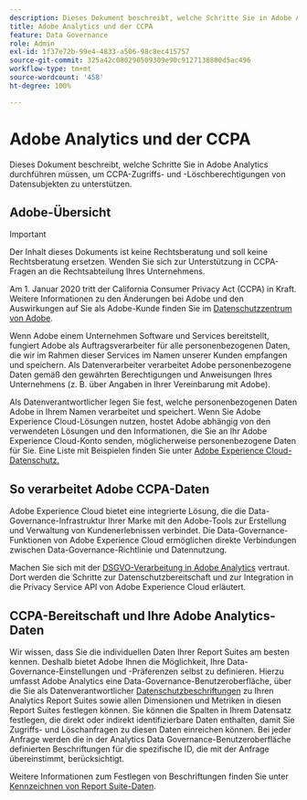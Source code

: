 ```yaml
---
description: Dieses Dokument beschreibt, welche Schritte Sie in Adobe Analytics durchführen müssen, um CCPA-Zugriffs- und -Löschberechtigungen von Datensubjekten zu unterstützen.
title: Adobe Analytics und der CCPA
feature: Data Governance
role: Admin
exl-id: 1f37e72b-99e4-4833-a506-98c8ec415757
source-git-commit: 325a42c080290509309e90c9127138800d5ac496
workflow-type: tm+mt
source-wordcount: '458'
ht-degree: 100%

---
```


# Adobe Analytics und der CCPA

Dieses Dokument beschreibt, welche Schritte Sie in Adobe Analytics durchführen müssen, um CCPA-Zugriffs- und -Löschberechtigungen von Datensubjekten zu unterstützen.

## Adobe-Übersicht

>[!IMPORTANT]
>
>Der Inhalt dieses Dokuments ist keine Rechtsberatung und soll keine Rechtsberatung ersetzen. Wenden Sie sich zur Unterstützung in CCPA-Fragen an die Rechtsabteilung Ihres Unternehmens.

Am 1. Januar 2020 tritt der California Consumer Privacy Act (CCPA) in Kraft. Weitere Informationen zu den Änderungen bei Adobe und den Auswirkungen auf Sie als Adobe-Kunde finden Sie im [Datenschutzzentrum von Adobe](https://www.adobe.com/de/privacy.html).

Wenn Adobe einem Unternehmen Software und Services bereitstellt, fungiert Adobe als Auftragsverarbeiter für alle personenbezogenen Daten, die wir im Rahmen dieser Services im Namen unserer Kunden empfangen und speichern. Als Datenverarbeiter verarbeitet Adobe personenbezogene Daten gemäß den gewährten Berechtigungen und Anweisungen Ihres Unternehmens (z. B. über Angaben in Ihrer Vereinbarung mit Adobe).

Als Datenverantwortlicher legen Sie fest, welche personenbezogenen Daten Adobe in Ihrem Namen verarbeitet und speichert. Wenn Sie Adobe Experience Cloud-Lösungen nutzen, hostet Adobe abhängig von den verwendeten Lösungen und den Informationen, die Sie an Ihr Adobe Experience Cloud-Konto senden, möglicherweise personenbezogene Daten für Sie. Eine Liste mit Beispielen finden Sie unter [Adobe Experience Cloud-Datenschutz.](https://www.adobe.com/de/privacy/experience-cloud.html#collect)

## So verarbeitet Adobe CCPA-Daten

Adobe Experience Cloud bietet eine integrierte Lösung, die die Data-Governance-Infrastruktur Ihrer Marke mit den Adobe-Tools zur Erstellung und Verwaltung von Kundenerlebnissen verbindet. Die Data-Governance-Funktionen von Adobe Experience Cloud ermöglichen direkte Verbindungen zwischen Data-Governance-Richtlinie und Datennutzung.

Machen Sie sich mit der [DSGVO-Verarbeitung in Adobe Analytics](https://www.adobe.com/de/data-analytics-cloud/analytics/general-data-protection-regulation.html) vertraut. Dort werden die Schritte zur Datenschutzbereitschaft und zur Integration in die Privacy Service API von Adobe Experience Cloud erläutert.

## CCPA-Bereitschaft und Ihre Adobe Analytics-Daten

Wir wissen, dass Sie die individuellen Daten Ihrer Report Suites am besten kennen. Deshalb bietet Adobe Ihnen die Möglichkeit, Ihre Data-Governance-Einstellungen und -Präferenzen selbst zu definieren.
Hierzu umfasst Adobe Analytics eine Data-Governance-Benutzeroberfläche, über die Sie als Datenverantwortlicher [Datenschutzbeschriftungen](/help/admin/tools/privacy-labeling/labels.md#data-governance-labels) zu Ihren Analytics Report Suites sowie allen Dimensionen und Metriken in diesen Report Suites festlegen können. Sie können die Spalten in Ihrem Datensatz festlegen, die direkt oder indirekt identifizierbare Daten enthalten, damit Sie Zugriffs- und Löschanfragen zu diesen Daten einreichen können. Bei jeder Anfrage werden die in der Analytics Data Governance-Benutzeroberfläche definierten Beschriftungen für die spezifische ID, die mit der Anfrage übereinstimmt, berücksichtigt.

Weitere Informationen zum Festlegen von Beschriftungen finden Sie unter [Kennzeichnen von Report Suite-Daten](/help/admin/tools/privacy-labeling/labeling-overview.md).
